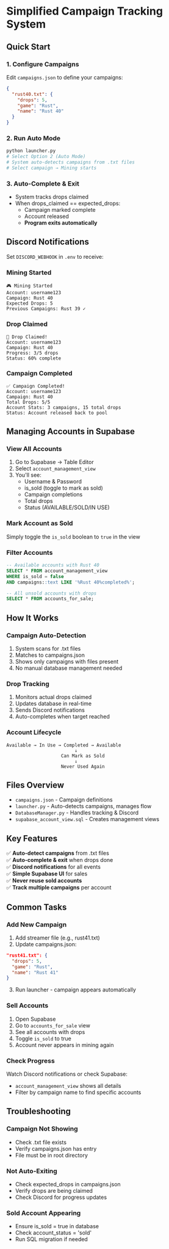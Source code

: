 # Simplified Campaign Tracking System

## Quick Start

### 1. Configure Campaigns
Edit `campaigns.json` to define your campaigns:
```json
{
  "rust40.txt": {
    "drops": 5,
    "game": "Rust",
    "name": "Rust 40"
  }
}
```

### 2. Run Auto Mode
```bash
python launcher.py
# Select Option 2 (Auto Mode)
# System auto-detects campaigns from .txt files
# Select campaign → Mining starts
```

### 3. Auto-Complete & Exit
- System tracks drops claimed
- When drops_claimed == expected_drops:
  - Campaign marked complete
  - Account released
  - **Program exits automatically**

## Discord Notifications

Set `DISCORD_WEBHOOK` in `.env` to receive:

### Mining Started
```
🎮 Mining Started
Account: username123
Campaign: Rust 40
Expected Drops: 5
Previous Campaigns: Rust 39 ✓
```

### Drop Claimed
```
🎁 Drop Claimed!
Account: username123
Campaign: Rust 40
Progress: 3/5 drops
Status: 60% complete
```

### Campaign Completed
```
✅ Campaign Completed!
Account: username123
Campaign: Rust 40
Total Drops: 5/5
Account Stats: 3 campaigns, 15 total drops
Status: Account released back to pool
```

## Managing Accounts in Supabase

### View All Accounts
1. Go to Supabase → Table Editor
2. Select `account_management_view`
3. You'll see:
   - Username & Password
   - is_sold (toggle to mark as sold)
   - Campaign completions
   - Total drops
   - Status (AVAILABLE/SOLD/IN USE)

### Mark Account as Sold
Simply toggle the `is_sold` boolean to `true` in the view

### Filter Accounts
```sql
-- Available accounts with Rust 40
SELECT * FROM account_management_view 
WHERE is_sold = false 
AND campaigns::text LIKE '%Rust 40%completed%';

-- All unsold accounts with drops
SELECT * FROM accounts_for_sale;
```

## How It Works

### Campaign Auto-Detection
1. System scans for .txt files
2. Matches to campaigns.json
3. Shows only campaigns with files present
4. No manual database management needed

### Drop Tracking
1. Monitors actual drops claimed
2. Updates database in real-time
3. Sends Discord notifications
4. Auto-completes when target reached

### Account Lifecycle
```
Available → In Use → Completed → Available
                         ↓
                    Can Mark as Sold
                         ↓
                    Never Used Again
```

## Files Overview

- `campaigns.json` - Campaign definitions
- `launcher.py` - Auto-detects campaigns, manages flow
- `DatabaseManager.py` - Handles tracking & Discord
- `supabase_account_view.sql` - Creates management views

## Key Features

✅ **Auto-detect campaigns** from .txt files  
✅ **Auto-complete & exit** when drops done  
✅ **Discord notifications** for all events  
✅ **Simple Supabase UI** for sales  
✅ **Never reuse sold accounts**  
✅ **Track multiple campaigns** per account  

## Common Tasks

### Add New Campaign
1. Add streamer file (e.g., rust41.txt)
2. Update campaigns.json:
```json
"rust41.txt": {
  "drops": 5,
  "game": "Rust",
  "name": "Rust 41"
}
```
3. Run launcher - campaign appears automatically

### Sell Accounts
1. Open Supabase
2. Go to `accounts_for_sale` view
3. See all accounts with drops
4. Toggle `is_sold` to true
5. Account never appears in mining again

### Check Progress
Watch Discord notifications or check Supabase:
- `account_management_view` shows all details
- Filter by campaign name to find specific accounts

## Troubleshooting

### Campaign Not Showing
- Check .txt file exists
- Verify campaigns.json has entry
- File must be in root directory

### Not Auto-Exiting
- Check expected_drops in campaigns.json
- Verify drops are being claimed
- Check Discord for progress updates

### Sold Account Appearing
- Ensure is_sold = true in database
- Check account_status = 'sold'
- Run SQL migration if needed